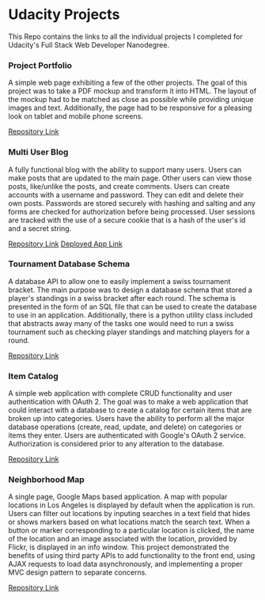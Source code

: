 # Udacity Projects

This Repo contains the links to all the individual projects I completed for Udacity's Full Stack Web Developer Nanodegree.

### Project Portfolio

A simple web page exhibiting a few of the other projects. The goal of this project was to take a PDF mockup and transform it into HTML. 
The layout of the mockup had to be matched as close as possible while providing unique images and text. Additionally, the page had to be 
responsive for a pleasing look on tablet and mobile phone screens.

[Repository Link](https://github.com/TristinH/project-portfolio)

### Multi User Blog

A fully functional blog with the ability to support many users. Users can make posts that are updated to the main page. Other users can 
view those posts, like/unlike the posts, and create comments. Users can create accounts with a username and password. They can edit and 
delete their own posts. Passwords are stored securely with hashing and salting and any forms are checked for authorization before being 
processed. User sessions are tracked with the use of a secure cookie that is a hash of the user's id and a secret string. 

[Repository Link](https://github.com/TristinH/multi-user-blog)
[Deployed App Link](http://www.basic-blog-153405.appspot.com/)

### Tournament Database Schema

A database API to allow one to easily implement a swiss tournament bracket. The main purpose was to design a database schema that stored 
a player's standings in a swiss bracket after each round. The schema is presented in the form of an SQL file that can be used to create 
the database to use in an application. Additionally, there is a python utility class included that abstracts away many of the tasks one 
would need to run a swiss tournament such as checking player standings and matching players for a round.

[Repository Link](https://github.com/TristinH/tournament-database-schema)

### Item Catalog

A simple web application with complete CRUD functionality and user authentication with OAuth 2. The goal was to make a web application 
that could interact with a database to create a catalog for certain items that are broken up into categories. Users have the ability to 
perform all the major database operations (create, read, update, and delete) on categories or items they enter. Users are authenticated 
with Google's OAuth 2 service. Authorization is considered prior to any alteration to the database.  

[Repository Link](https://github.com/TristinH/item-catalog)

### Neighborhood Map

A single page, Google Maps based application. A map with popular locations in Los Angeles is displayed by default when the application 
is run. Users can filter out locations by inputing searches in a text field that hides or shows markers based on what locations match
the search text. When a button or marker corresponding to a particular location is clicked, the name of the location and an image 
associated with the location, provided by Flickr, is displayed in an info window. This project demonstrated the benefits of using third
party APIs to add functionality to the front end, using AJAX requests to load data asynchronously, and implementing a proper MVC
design pattern to separate concerns. 

[Repository Link](https://github.com/TristinH/neighborhood-map)
